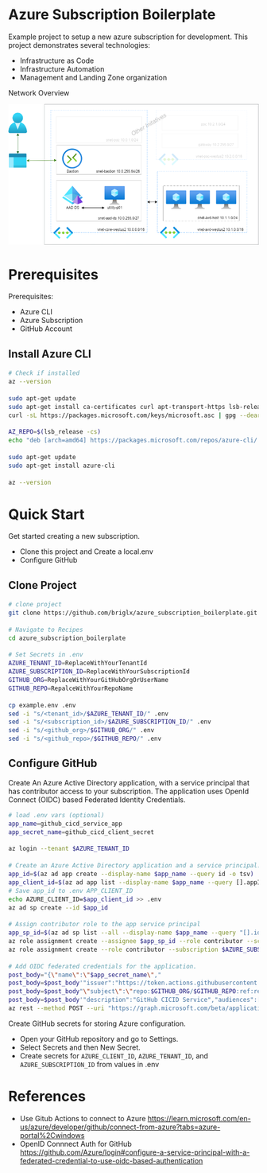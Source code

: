 # Azure Subscription Boilerplate

Example project to setup a new azure subscription for development. This project demonstrates several technologies:

* Infrastructure as Code
* Infrastructure Automation
* Management and Landing Zone organization

Network Overview

![Network Overview](docs/networkoverview.png "Network Overview")

# Prerequisites

Prerequisites:
- Azure CLI
- Azure Subscription
- GitHub Account

## Install Azure CLI

```bash
# Check if installed
az --version

sudo apt-get update
sudo apt-get install ca-certificates curl apt-transport-https lsb-release gnupg
curl -sL https://packages.microsoft.com/keys/microsoft.asc | gpg --dearmor | sudo tee /etc/apt/trusted.gpg.d/microsoft.gpg > /dev/null

AZ_REPO=$(lsb_release -cs) 
echo "deb [arch=amd64] https://packages.microsoft.com/repos/azure-cli/ $AZ_REPO main" |  sudo tee /etc/apt/sources.list.d/azure-cli.list

sudo apt-get update
sudo apt-get install azure-cli

az --version
```

# Quick Start

Get started creating a new subscription.

* Clone this project and Create a local.env
* Configure GitHub

## Clone Project

```bash
# clone project
git clone https://github.com/briglx/azure_subscription_boilerplate.git

# Navigate to Recipes
cd azure_subscription_boilerplate

# Set Secrets in .env
AZURE_TENANT_ID=ReplaceWithYourTenantId
AZURE_SUBSCRIPTION_ID=ReplaceWithYourSubscriptionId
GITHUB_ORG=ReplaceWithYourGitHubOrgOrUserName
GITHUB_REPO=RepalceWithYourRepoName

cp example.env .env
sed -i "s/<tenant_id>/$AZURE_TENANT_ID/" .env
sed -i "s/<subscription_id>/$AZURE_SUBSCRIPTION_ID/" .env
sed -i "s/<github_org>/$GITHUB_ORG/" .env
sed -i "s/<github_repo>/$GITHUB_REPO/" .env
```

## Configure GitHub

Create An Azure Active Directory application, with a service principal that has contributor access to your subscription. The application uses OpenId Connect (OIDC) based Federated Identity Credentials.


```bash
# load .env vars (optional)
app_name=github_cicd_service_app
app_secret_name=github_cicd_client_secret

az login --tenant $AZURE_TENANT_ID

# Create an Azure Active Directory application and a service principal.
app_id=$(az ad app create --display-name $app_name --query id -o tsv)
app_client_id=$(az ad app list --display-name $app_name --query [].appId -o tsv)
# Save app_id to .env APP_CLIENT_ID
echo AZURE_CLIENT_ID=$app_client_id >> .env
az ad sp create --id $app_id

# Assign contributor role to the app service principal
app_sp_id=$(az ad sp list --all --display-name $app_name --query "[].id" -o tsv)
az role assignment create --assignee $app_sp_id --role contributor --scope /subscriptions/$AZURE_SUBSCRIPTION_ID
az role assignment create --role contributor --subscription $AZURE_SUBSCRIPTION_ID --assignee-object-id  $app_sp_id --assignee-principal-type ServicePrincipal --scope /subscriptions/$AZURE_SUBSCRIPTION_ID

# Add OIDC federated credentials for the application.
post_body="{\"name\":\"$app_secret_name\","
post_body=$post_body'"issuer":"https://token.actions.githubusercontent.com",'
post_body=$post_body"\"subject\":\"repo:$GITHUB_ORG/$GITHUB_REPO:ref:refs/heads/main\","
post_body=$post_body'"description":"GitHub CICID Service","audiences":["api://AzureADTokenExchange"]}' 
az rest --method POST --uri "https://graph.microsoft.com/beta/applications/$app_id/federatedIdentityCredentials" --body "$post_body"

```

Create GitHub secrets for storing Azure configuration.

- Open your GitHub repository and go to Settings.
- Select Secrets and then New Secret.
- Create secrets for `AZURE_CLIENT_ID`, `AZURE_TENANT_ID`, and `AZURE_SUBSCRIPTION_ID` from values in .env

# References

- Use Gitub Actions to connect to Azure https://learn.microsoft.com/en-us/azure/developer/github/connect-from-azure?tabs=azure-portal%2Cwindows
- OpenID Connnect Auth for GitHub https://github.com/Azure/login#configure-a-service-principal-with-a-federated-credential-to-use-oidc-based-authentication
